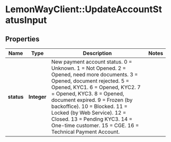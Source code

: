 # LemonWayClient::UpdateAccountStatusInput

## Properties
Name | Type | Description | Notes
------------ | ------------- | ------------- | -------------
**status** | **Integer** | New payment account status.  0 &#x3D; Unknown.  1 &#x3D; Not Opened.  2 &#x3D; Opened, need more documents.  3 &#x3D; Opened, document rejected.  5 &#x3D; Opened, KYC1.  6 &#x3D; Opened, KYC2.  7 &#x3D; Opened, KYC3.  8 &#x3D; Opened, document expired.  9 &#x3D; Frozen (by backoffice).  10 &#x3D; Blocked.  11 &#x3D; Locked (by Web Service).  12 &#x3D; Closed.  13 &#x3D; Pending KYC3.  14 &#x3D; One-time customer.  15 &#x3D; CGE.  16 &#x3D; Technical Payment Account. | 


